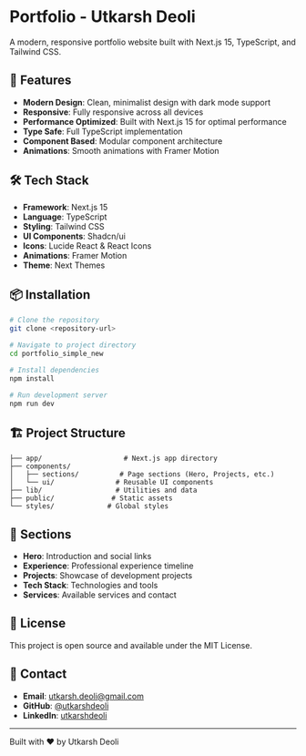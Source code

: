 # Portfolio - Utkarsh Deoli

A modern, responsive portfolio website built with Next.js 15, TypeScript, and Tailwind CSS.

## 🚀 Features

- **Modern Design**: Clean, minimalist design with dark mode support
- **Responsive**: Fully responsive across all devices
- **Performance Optimized**: Built with Next.js 15 for optimal performance
- **Type Safe**: Full TypeScript implementation
- **Component Based**: Modular component architecture
- **Animations**: Smooth animations with Framer Motion

## 🛠️ Tech Stack

- **Framework**: Next.js 15
- **Language**: TypeScript
- **Styling**: Tailwind CSS
- **UI Components**: Shadcn/ui
- **Icons**: Lucide React & React Icons
- **Animations**: Framer Motion
- **Theme**: Next Themes

## 📦 Installation

```bash
# Clone the repository
git clone <repository-url>

# Navigate to project directory
cd portfolio_simple_new

# Install dependencies
npm install

# Run development server
npm run dev
```

## 🏗️ Project Structure

```
├── app/                    # Next.js app directory
├── components/            
│   ├── sections/          # Page sections (Hero, Projects, etc.)
│   └── ui/               # Reusable UI components
├── lib/                  # Utilities and data
├── public/              # Static assets
└── styles/             # Global styles
```

## 🎨 Sections

- **Hero**: Introduction and social links
- **Experience**: Professional experience timeline
- **Projects**: Showcase of development projects
- **Tech Stack**: Technologies and tools
- **Services**: Available services and contact

## 📝 License

This project is open source and available under the MIT License.

## 📧 Contact

- **Email**: utkarsh.deoli@gmail.com
- **GitHub**: [@utkarshdeoli](https://github.com/utkarshdeoli)
- **LinkedIn**: [utkarshdeoli](https://linkedin.com/in/utkarshdeoli)

---

Built with ❤️ by Utkarsh Deoli
